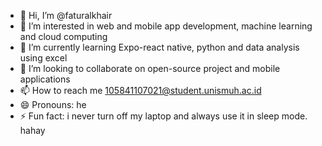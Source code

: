 - 👋 Hi, I’m @faturalkhair
- 👀 I’m interested in web and mobile app development, machine learning and cloud computing
- 🌱 I’m currently learning Expo-react native, python and data analysis using excel
- 💞️ I’m looking to collaborate on open-source project and mobile applications
- 📫 How to reach me 105841107021@student.unismuh.ac.id
- 😄 Pronouns: he
- ⚡ Fun fact: i never turn off my laptop and always use it in sleep mode. hahay

<!---
faturalkhair/faturalkhair is a ✨ special ✨ repository because its `README.md`   appears on your GitHub profile.
You can click the Preview link to take a look at your changes.
--->
 
